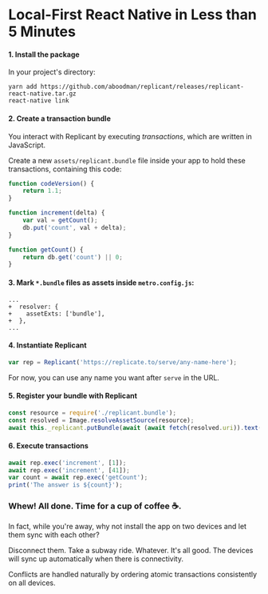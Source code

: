# Local-First React Native in Less than 5 Minutes

#### 1. Install the package

In your project's directory:

```
yarn add https://github.com/aboodman/replicant/releases/replicant-react-native.tar.gz
react-native link
```

#### 2. Create a transaction bundle

You interact with Replicant by executing _transactions_, which are written in JavaScript.

Create a new `assets/replicant.bundle` file inside your app to hold these transactions, containing this code:

```js
function codeVersion() {
    return 1.1;
}

function increment(delta) {
    var val = getCount();
    db.put('count', val + delta);
}

function getCount() {
    return db.get('count') || 0;
}
```

#### 3. Mark `*.bundle` files as assets inside `metro.config.js`:

```
...
+  resolver: {
+    assetExts: ['bundle'],
+  },
...
```

#### 4. Instantiate Replicant

```js
var rep = Replicant('https://replicate.to/serve/any-name-here');
```

For now, you can use any name you want after `serve` in the URL.

#### 5. Register your bundle with Replicant

```js
const resource = require('./replicant.bundle');
const resolved = Image.resolveAssetSource(resource);
await this._replicant.putBundle(await (await fetch(resolved.uri)).text());
```

#### 6. Execute transactions

```js
await rep.exec('increment', [1]);
await rep.exec('increment', [41]);
var count = await rep.exec('getCount');
print('The answer is ${count}');
```

### Whew! All done. Time for a cup of coffee ☕️.

In fact, while you're away, why not install the app on two devices and let them sync with each other?

Disconnect them. Take a subway ride. Whatever. It's all good. The devices will sync up automatically when there is connectivity.

Conflicts are handled naturally by ordering atomic transactions consistently on all devices.
